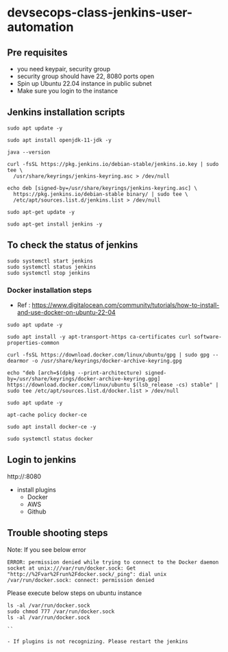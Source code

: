 # devsecops-class-jenkins-user-automation

## Pre requisites
- you need keypair, security group
- security group should have 22, 8080 ports open
- Spin up Ubuntu 22.04 instance in public subnet
- Make sure you login to the instance

## Jenkins installation scripts
```
sudo apt update -y

sudo apt install openjdk-11-jdk -y

java --version

curl -fsSL https://pkg.jenkins.io/debian-stable/jenkins.io.key | sudo tee \
  /usr/share/keyrings/jenkins-keyring.asc > /dev/null

echo deb [signed-by=/usr/share/keyrings/jenkins-keyring.asc] \
  https://pkg.jenkins.io/debian-stable binary/ | sudo tee \
  /etc/apt/sources.list.d/jenkins.list > /dev/null

sudo apt-get update -y

sudo apt-get install jenkins -y
```

## To check the status of jenkins

```
sudo systemctl start jenkins
sudo systemctl status jenkins
sudo systemctl stop jenkins
```


### Docker installation steps
- Ref : https://www.digitalocean.com/community/tutorials/how-to-install-and-use-docker-on-ubuntu-22-04

```
sudo apt update -y

sudo apt install -y apt-transport-https ca-certificates curl software-properties-common

curl -fsSL https://download.docker.com/linux/ubuntu/gpg | sudo gpg --dearmor -o /usr/share/keyrings/docker-archive-keyring.gpg

echo "deb [arch=$(dpkg --print-architecture) signed-by=/usr/share/keyrings/docker-archive-keyring.gpg] https://download.docker.com/linux/ubuntu $(lsb_release -cs) stable" | sudo tee /etc/apt/sources.list.d/docker.list > /dev/null

sudo apt update -y

apt-cache policy docker-ce

sudo apt install docker-ce -y

sudo systemctl status docker

```

## Login to jenkins
http://<public-ip>:8080
- install plugins
  * Docker
  * AWS 
  * Github

## Trouble shooting steps
Note: If you see below error
```
ERROR: permission denied while trying to connect to the Docker daemon socket at unix:///var/run/docker.sock: Get "http://%2Fvar%2Frun%2Fdocker.sock/_ping": dial unix /var/run/docker.sock: connect: permission denied
```
Please execute below steps on ubuntu instance

```
ls -al /var/run/docker.sock 
sudo chmod 777 /var/run/docker.sock
ls -al /var/run/docker.sock 

``

- If plugins is not recognizing. Please restart the jenkins
